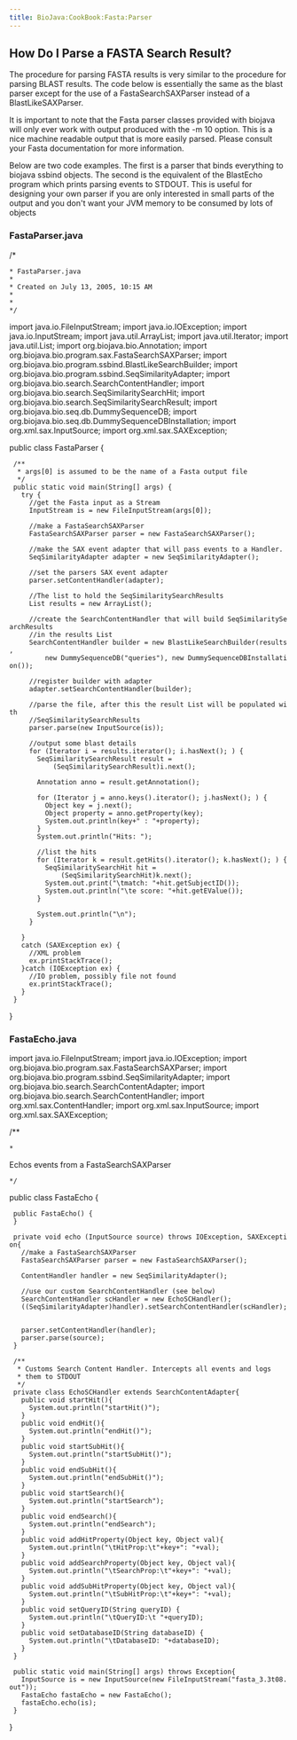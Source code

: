 ```yaml
---
title: BioJava:CookBook:Fasta:Parser
---
```


How Do I Parse a FASTA Search Result?
-------------------------------------

The procedure for parsing FASTA results is very similar to the procedure
for parsing BLAST results. The code below is essentially the same as the
blast parser except for the use of a FastaSearchSAXParser instead of a
BlastLikeSAXParser.

It is important to note that the Fasta parser classes provided with
biojava will only ever work with output produced with the -m 10 option.
This is a nice machine readable output that is more easily parsed.
Please consult your Fasta documentation for more information.

Below are two code examples. The first is a parser that binds everything
to biojava ssbind objects. The second is the equivalent of the BlastEcho
program which prints parsing events to STDOUT. This is useful for
designing your own parser if you are only interested in small parts of
the output and you don't want your JVM memory to be consumed by lots of
objects

### FastaParser.java

<java> /\*

`* FastaParser.java`  
`*`  
`* Created on July 13, 2005, 10:15 AM`  
`*`  
`* `  
`*/`

import java.io.FileInputStream; import java.io.IOException; import
java.io.InputStream; import java.util.ArrayList; import
java.util.Iterator; import java.util.List; import
org.biojava.bio.Annotation; import
org.biojava.bio.program.sax.FastaSearchSAXParser; import
org.biojava.bio.program.ssbind.BlastLikeSearchBuilder; import
org.biojava.bio.program.ssbind.SeqSimilarityAdapter; import
org.biojava.bio.search.SearchContentHandler; import
org.biojava.bio.search.SeqSimilaritySearchHit; import
org.biojava.bio.search.SeqSimilaritySearchResult; import
org.biojava.bio.seq.db.DummySequenceDB; import
org.biojava.bio.seq.db.DummySequenceDBInstallation; import
org.xml.sax.InputSource; import org.xml.sax.SAXException;

public class FastaParser {

` /**`  
`  * args[0] is assumed to be the name of a Fasta output file`  
`  */`  
` public static void main(String[] args) {`  
`   try {`  
`     //get the Fasta input as a Stream`  
`     InputStream is = new FileInputStream(args[0]);`

`     //make a FastaSearchSAXParser`  
`     FastaSearchSAXParser parser = new FastaSearchSAXParser();`

`     //make the SAX event adapter that will pass events to a Handler.`  
`     SeqSimilarityAdapter adapter = new SeqSimilarityAdapter();`

`     //set the parsers SAX event adapter`  
`     parser.setContentHandler(adapter);`

`     //The list to hold the SeqSimilaritySearchResults`  
`     List results = new ArrayList();`

`     //create the SearchContentHandler that will build SeqSimilaritySearchResults`  
`     //in the results List`  
`     SearchContentHandler builder = new BlastLikeSearchBuilder(results,`  
`         new DummySequenceDB("queries"), new DummySequenceDBInstallation());`

`     //register builder with adapter`  
`     adapter.setSearchContentHandler(builder);`

`     //parse the file, after this the result List will be populated with`  
`     //SeqSimilaritySearchResults`  
`     parser.parse(new InputSource(is));`

`     //output some blast details`  
`     for (Iterator i = results.iterator(); i.hasNext(); ) {`  
`       SeqSimilaritySearchResult result =`  
`           (SeqSimilaritySearchResult)i.next();`

`       Annotation anno = result.getAnnotation();`

`       for (Iterator j = anno.keys().iterator(); j.hasNext(); ) {`  
`         Object key = j.next();`  
`         Object property = anno.getProperty(key);`  
`         System.out.println(key+" : "+property);`  
`       }`  
`       System.out.println("Hits: ");`

`       //list the hits`  
`       for (Iterator k = result.getHits().iterator(); k.hasNext(); ) {`  
`         SeqSimilaritySearchHit hit =`  
`             (SeqSimilaritySearchHit)k.next();`  
`         System.out.print("\tmatch: "+hit.getSubjectID());`  
`         System.out.println("\te score: "+hit.getEValue());`  
`       }`

`       System.out.println("\n");`  
`     }`

`   }`  
`   catch (SAXException ex) {`  
`     //XML problem`  
`     ex.printStackTrace();`  
`   }catch (IOException ex) {`  
`     //IO problem, possibly file not found`  
`     ex.printStackTrace();`  
`   }`  
` }`

} </java>

### FastaEcho.java

<java> import java.io.FileInputStream; import java.io.IOException;
import org.biojava.bio.program.sax.FastaSearchSAXParser; import
org.biojava.bio.program.ssbind.SeqSimilarityAdapter; import
org.biojava.bio.search.SearchContentAdapter; import
org.biojava.bio.search.SearchContentHandler; import
org.xml.sax.ContentHandler; import org.xml.sax.InputSource; import
org.xml.sax.SAXException;

/\*\*

`* `

Echos events from a FastaSearchSAXParser

`*/ `

public class FastaEcho {

` public FastaEcho() { `  
` } `

` private void echo (InputSource source) throws IOException, SAXException{ `  
`   //make a FastaSearchSAXParser `  
`   FastaSearchSAXParser parser = new FastaSearchSAXParser(); `  
`   `  
`   ContentHandler handler = new SeqSimilarityAdapter();`  
`   `  
`   //use our custom SearchContentHandler (see below)`  
`   SearchContentHandler scHandler = new EchoSCHandler(); `  
`   ((SeqSimilarityAdapter)handler).setSearchContentHandler(scHandler); `

`   parser.setContentHandler(handler); `  
`   parser.parse(source); `  
` } `

` /**`  
`  * Customs Search Content Handler. Intercepts all events and logs`  
`  * them to STDOUT`  
`  */`  
` private class EchoSCHandler extends SearchContentAdapter{ `  
`   public void startHit(){ `  
`     System.out.println("startHit()"); `  
`   } `  
`   public void endHit(){ `  
`     System.out.println("endHit()"); `  
`   } `  
`   public void startSubHit(){ `  
`     System.out.println("startSubHit()"); `  
`   } `  
`   public void endSubHit(){ `  
`     System.out.println("endSubHit()"); `  
`   } `  
`   public void startSearch(){ `  
`     System.out.println("startSearch"); `  
`   } `  
`   public void endSearch(){ `  
`     System.out.println("endSearch"); `  
`   } `  
`   public void addHitProperty(Object key, Object val){ `  
`     System.out.println("\tHitProp:\t"+key+": "+val); `  
`   } `  
`   public void addSearchProperty(Object key, Object val){ `  
`     System.out.println("\tSearchProp:\t"+key+": "+val); `  
`   } `  
`   public void addSubHitProperty(Object key, Object val){ `  
`     System.out.println("\tSubHitProp:\t"+key+": "+val); `  
`   }`  
`   public void setQueryID(String queryID) {`  
`     System.out.println("\tQueryID:\t "+queryID);`  
`   }`  
`   public void setDatabaseID(String databaseID) {`  
`     System.out.println("\tDatabaseID: "+databaseID);`  
`   }`  
` } `

` public static void main(String[] args) throws Exception{ `  
`   InputSource is = new InputSource(new FileInputStream("fasta_3.3t08.out")); `  
`   FastaEcho fastaEcho = new FastaEcho(); `  
`   fastaEcho.echo(is); `  
` } `

} </java>

